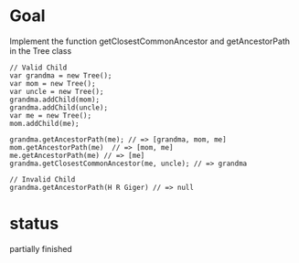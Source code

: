 # Goal

Implement the function getClosestCommonAncestor and getAncestorPath in the Tree class
```
// Valid Child
var grandma = new Tree();
var mom = new Tree();
var uncle = new Tree();
grandma.addChild(mom);
grandma.addChild(uncle);
var me = new Tree();
mom.addChild(me);

grandma.getAncestorPath(me); // => [grandma, mom, me]
mom.getAncestorPath(me)  // => [mom, me]
me.getAncestorPath(me) // => [me]
grandma.getClosestCommonAncestor(me, uncle); // => grandma

// Invalid Child
grandma.getAncestorPath(H R Giger) // => null
```
# status

partially finished